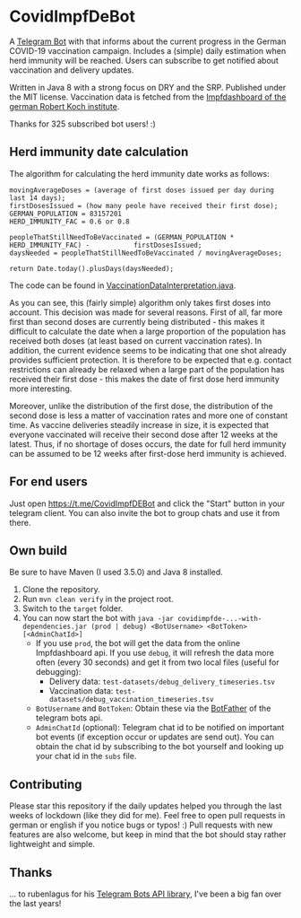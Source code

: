 # CovidImpfDeBot

A [Telegram Bot](https://t.me/CovidImpfDEBot) with that informs about the current progress in the German COVID-19 vaccination campaign. Includes a (simple) daily estimation when herd immunity will be reached. Users can subscribe to get notified about vaccination and delivery updates. 

Written in Java 8 with a strong focus on DRY and the SRP. Published under the MIT license. Vaccination data is fetched from the [Impfdashboard of the german Robert Koch institute](https://impfdashboard.de/).

Thanks for 325 subscribed bot users! :)

## Herd immunity date calculation

The algorithm for calculating the herd immunity date works as follows: 

```pseudocode
movingAverageDoses = (average of first doses issued per day during last 14 days);
firstDosesIssued = (how many peole have received their first dose);
GERMAN_POPULATION = 83157201
HERD_IMMUNITY_FAC = 0.6 or 0.8

peopleThatStillNeedToBeVaccinated = (GERMAN_POPULATION * HERD_IMMUNITY_FAC) - 			firstDosesIssued;
daysNeeded = peopleThatStillNeedToBeVaccinated / movingAverageDoses; 

return Date.today().plusDays(daysNeeded);
```

The code can be found in [VaccinationDataInterpretation.java](../src/main/java/de/philliphow/covidimpfde/logic/VaccinationDataInterpretation.java). 

As you can see, this (fairly simple) algorithm only takes first doses into account. This decision was made for several reasons. First of all, far more first than second doses are currently being distributed - this makes it difficult to calculate the date when a large proportion of the population has received both doses (at least based on current vaccination rates). In addition, the current evidence seems to be indicating that one shot already provides sufficient protection. It is therefore to be expected that e.g. contact restrictions can already be relaxed when a large part of the population has received their first dose - this makes the date of first dose herd immunity more interesting. 

Moreover, unlike the distribution of the first dose, the distribution of the second dose is less a matter of vaccination rates and more one of constant time.  As vaccine deliveries steadily increase in size, it is expected that everyone vaccinated will receive their second dose after 12 weeks at the latest. Thus, if no shortage of doses occurs, the date for full herd immunity can be assumed to be 12 weeks after first-dose herd immunity is achieved.



## For end users

Just open https://t.me/CovidImpfDEBot and click the "Start" button in your telegram client. You can also invite the bot to group chats and use it from there. 

## Own build

Be sure to have Maven (I used 3.5.0) and Java 8 installed. 

1. Clone the repository. 
2. Run `mvn clean verify` in the project root. 
3. Switch to the `target` folder. 
4. You can now start the bot with `java -jar covidimpfde-...-with-dependencies.jar (prod | debug) <BotUsername> <BotToken> [<AdminChatId>]` 
   - If you use `prod`, the bot will get the data from the online Impfdashboard api. If you use `debug`, it will refresh the data more often (every 30 seconds) and get it from two local files (useful for debugging):
     - Delivery data: `test-datasets/debug_delivery_timeseries.tsv`
     - Vaccination data: `test-datasets/debug_vaccination_timeseries.tsv`
   - `BotUsername` and `BotToken`: Obtain these via the [BotFather](https://t.me/BotFather) of the telegram bots api. 
   - `AdminChatId` (optional): Telegram chat id to be notified on important bot events (if exception occur or updates are send out). You can obtain the chat id by subscribing to the bot yourself and looking up your chat id in the `subs` file. 

## Contributing

Please star this repository if the daily updates helped you through the last weeks of lockdown (like they did for me). Feel free to open pull requests in german or english if you notice bugs or typos! :) Pull requests with new features are also welcome, but keep in mind that the bot should stay rather lightweight and simple. 

## Thanks

... to rubenlagus for his [Telegram Bots API library](https://github.com/rubenlagus/TelegramBots), I've been a big fan over the last years!









